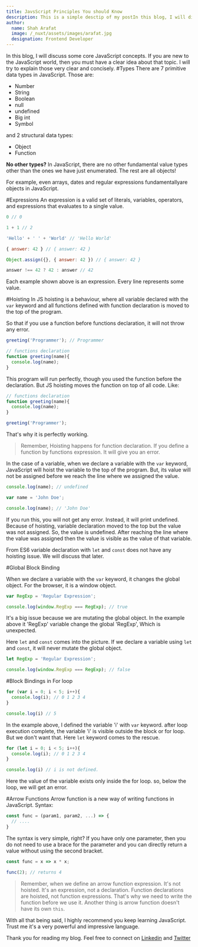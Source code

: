 ```yaml
---
title: JavsScript Principles You should Know
description: This is a simple desctip of my postIn this blog, I will discuss some core JavaScript concepts. If you are new to the JavaScript world, then you must have a clear idea about that topic. I will try to explain those very clear and concisely. 
author:
  name: Shah Arafat
  image: /_nuxt/assets/images/arafat.jpg
  designation: Frontend Developer
---
```

In this blog, I will discuss some core JavaScript concepts. If you are new to the JavaScript world, then you must have a clear idea about that topic. I will try to explain those very clear and concisely. 
#Types
There are 7 primitive data types in JavaScript. Those are:
- Number
- String
- Boolean
- null
- undefined
- Big int
- Symbol

and 2 structural data types:
- Object
- Function

**No other types?** In JavaScript, there are no other fundamental value types other than the ones we have just enumerated.​ The rest are all objects! 

For example, even arrays, dates and regular expressions fundamentally ​are​ objects in JavaScript.

#Expressions
An expression is a valid set of literals, variables, operators, and expressions that evaluates to a single value.

```js
0 // 0

1 + 1 // 2

'Hello' + ' ' + 'World' // 'Hello World'

{ answer: 42 } // { answer: 42 }

Object.assign({}, { answer: 42 }) // { answer: 42 }

answer !== 42 ? 42 : answer // 42
```

Each example shown above is an expression. Every line represents some value.

#Hoisting
In JS hoisting is a behaviour, where all variable declared with the `var` keyword and all functions defined with function declaration is moved to the top of the program.

So that if you use a function before functions declaration, it will not throw any error.

```js
greeting('Programmer'); // Programmer

// functions declaration
function greeting(name){
  console.log(name);
}
```

This program will run perfectly, though you used the function before the declaration. But JS hoisting moves the function on top of all code. Like:

```js
// functions declaration
function greeting(name){
  console.log(name);
}

greeting('Programmer');
```
That's why it is perfectly working.
> Remember, Hoisting happens for function declaration. If you define a function by functions expression. It will give you an error.

In the case of a variable, when we declare a variable with the `var` keyword, JavaScript will hoist the variable to the top of the program. But, its value will not be assigned before we reach the line where we assigned the value.

```js
console.log(name); // undefined

var name = 'John Doe';

console.log(name); // 'John Doe'
```

If you run this, you will not get any error. Instead, it will print undefined. Because of hoisting, variable declaration moved to the top but the value was not assigned. So, the value is undefined. After reaching the line where the value was assigned then the value is visible as the value of that variable. 

From ES6 variable declaration with `let` and `const` does not have any hoisting issue. We will discuss that later.

#Global Block Binding

When we declare a variable with the `var` keyword, it changes the global object. For the browser, it is a window object.

```js
var RegExp = 'Regular Expression';

console.log(window.RegExp === RegExp); // true
```
It's a big issue because we are mutating the global object. In the example above it 'RegExp' variable change the global 'RegExp', Which is unexpected. 

Here `let` and `const` comes into the picture. If we declare a variable using `let` and `const`, it will never mutate the global object.

```js
let RegExp = 'Regular Expression';

console.log(window.RegExp === RegExp); // false
```


#Block Bindings in For loop

```js
for (var i = 0; i < 5; i++){
  console.log(i); // 0 1 2 3 4 
}

console.log(i) // 5
```
In the example above, I defined the variable 'i' with `var` keyword. after loop execution complete, the variable 'i' is visible outside the block or for loop. But we don't want that. Here `let` keyword comes to the rescue. 
```js
for (let i = 0; i < 5; i++){
  console.log(i); // 0 1 2 3 4 
}

console.log(i) // i is not defined.
```
Here the value of the variable exists only inside the for loop. so, below the loop, we will get an error.

#Arrow Functions
Arrow function is a new way of writing functions in JavaScript.
Syntax: 
```js
const func = (param1, param2, ...) => {
  // ....
}
```
The syntax is very simple, right? If you have only one parameter, then you do not need to use a brace for the parameter and you can directly return a value without using the second bracket.

```js
const func = x => x * x;

func(2); // returns 4
```

> Remember, when we define an arrow function expression. It's not hoisted. It's an expression, not a declaration. Function declarations are hoisted, not function expressions.
That's why we need to write the function before we use it. Another thing is arrow function doesn't have its own `this`.

With all that being said, I highly recommend you keep learning JavaScript. Trust me it's a very powerful and impressive language.

Thank you for reading my blog. Feel free to connect on [Linkedin](https://www.linkedin.com/in/shah-arafat/) and [Twitter](https://twitter.com/sharafhat)
